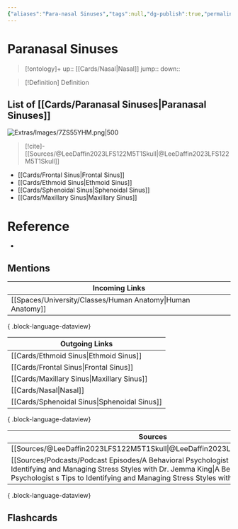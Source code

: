 ```yaml
---
{"aliases":"Para-nasal Sinuses","tags":null,"dg-publish":true,"permalink":"/cards/paranasal-sinuses/","dgPassFrontmatter":true}
---
```


# Paranasal Sinuses

> [!ontology]+
> up:: [[Cards/Nasal\|Nasal]]
> jump:: 
> down:: 

> [!Definition] Definition
> 

## List of [[Cards/Paranasal Sinuses\|Paranasal Sinuses]]

![Extras/Images/7ZS55YHM.png|500](/img/user/Extras/Images/7ZS55YHM.png)
> [!cite]-
> [[Sources/@LeeDaffin2023LFS122M5T1Skull\|@LeeDaffin2023LFS122M5T1Skull]]

- [[Cards/Frontal Sinus\|Frontal Sinus]]
- [[Cards/Ethmoid Sinus\|Ethmoid Sinus]]
- [[Cards/Sphenoidal Sinus\|Sphenoidal Sinus]]
- [[Cards/Maxillary Sinus\|Maxillary Sinus]]

# Reference
- 

## Mentions
| Incoming Links                                                |
| ------------------------------------------------------------- |
| [[Spaces/University/Classes/Human Anatomy\|Human Anatomy]] |

{ .block-language-dataview}

| Outgoing Links                                  |
| ----------------------------------------------- |
| [[Cards/Ethmoid Sinus\|Ethmoid Sinus]]       |
| [[Cards/Frontal Sinus\|Frontal Sinus]]       |
| [[Cards/Maxillary Sinus\|Maxillary Sinus]]   |
| [[Cards/Nasal\|Nasal]]                       |
| [[Cards/Sphenoidal Sinus\|Sphenoidal Sinus]] |

{ .block-language-dataview}

| Sources                                                                                                                                                                                                                                 |
| --------------------------------------------------------------------------------------------------------------------------------------------------------------------------------------------------------------------------------------- |
| [[Sources/@LeeDaffin2023LFS122M5T1Skull\|@LeeDaffin2023LFS122M5T1Skull]]                                                                                                                                                             |
| [[Sources/Podcasts/Podcast Episodes/A Behavioral Psychologist s Tips to Identifying and Managing Stress Styles with Dr. Jemma King\|A Behavioral Psychologist s Tips to Identifying and Managing Stress Styles with Dr. Jemma King]] |

{ .block-language-dataview}

## Flashcards 
